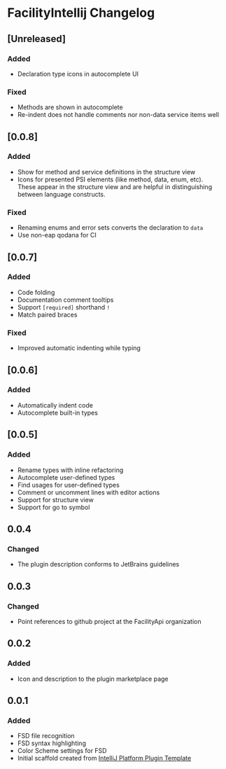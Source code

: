 <!-- Keep a Changelog guide -> https://keepachangelog.com -->

# FacilityIntellij Changelog

## [Unreleased]
### Added
- Declaration type icons in autocomplete UI

### Fixed
- Methods are shown in autocomplete
- Re-indent does not handle comments nor non-data service items well

## [0.0.8]
### Added
- Show for method and service definitions in the structure view
- Icons for presented PSI elements (like method, data, enum, etc). <br/> These appear in the structure view and are helpful in distinguishing between language constructs.

### Fixed
- Renaming enums and error sets converts the declaration to `data`
- Use non-eap qodana for CI

## [0.0.7]
### Added
- Code folding
- Documentation comment tooltips
- Support `[required]` shorthand `!`
- Match paired braces

### Fixed
- Improved automatic indenting while typing

## [0.0.6]
### Added
- Automatically indent code
- Autocomplete built-in types

## [0.0.5]
### Added
- Rename types with inline refactoring
- Autocomplete user-defined types
- Find usages for user-defined types
- Comment or uncomment lines with editor actions
- Support for structure view
- Support for go to symbol

## 0.0.4
### Changed
- The plugin description conforms to JetBrains guidelines

## 0.0.3
### Changed
- Point references to github project at the FacilityApi organization

## 0.0.2
### Added
- Icon and description to the plugin marketplace page

## 0.0.1
### Added
- FSD file recognition
- FSD syntax highlighting
- Color Scheme settings for FSD
- Initial scaffold created from [IntelliJ Platform Plugin Template](https://github.com/JetBrains/intellij-platform-plugin-template)
